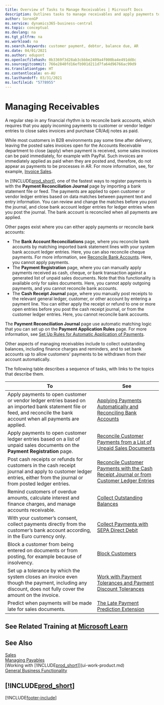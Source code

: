 ```yaml
---
title: Overview of Tasks to Manage Receivables | Microsoft Docs
description: Outlines tasks to manage receivables and apply payments to customer or vendor ledger entries.
author: SorenGP
ms.service: dynamics365-business-central
ms.topic: conceptual
ms.devlang: na
ms.tgt_pltfrm: na
ms.workload: na
ms.search.keywords: customer payment, debtor, balance due, AR
ms.date: 04/01/2021
ms.author: edupont
ms.openlocfilehash: 0b3369f3d28ab3cbbbe2409a4f000ba4e491dd8c
ms.sourcegitcommit: 766e2840fd16efb901d211d7fa64d96766ac99d9
ms.translationtype: HT
ms.contentlocale: en-AU
ms.lasthandoff: 03/31/2021
ms.locfileid: "5778955"
---
```

# <a name="managing-receivables"></a>Managing Receivables

A regular step in any financial rhythm is to reconcile bank accounts, which requires that you apply incoming payments to customer or vendor ledger entries to close sales invoices and purchase CR/Adj notes as paid.

While most customers in B2B environments pay some time after delivery, leaving the posted sales invoices open for the Accounts Receivable department to close (apply) when payment is received, some sales invoices can be paid immediately, for example with PayPal. Such invoices are immediately applied as paid when they are posted and, therefore, do not appear as payments to be processes in AR. For more information, see, for example, [Invoice Sales](sales-how-invoice-sales.md).  

In [!INCLUDE[prod_short](includes/prod_short.md)], one of the fastest ways to register payments is with the **Payment Reconciliation Journal** page by importing a bank statement file or feed. The payments are applied to open customer or vendor ledger entries based on data matches between payment text and entry information. You can review and change the matches before you post the journal, and close bank account ledger entries for ledger entries when you post the journal. The bank account is reconciled when all payments are applied.

Other pages exist where you can either apply payments or reconcile bank accounts:

* The **Bank Account Reconciliations** page, where you reconcile bank accounts by matching imported bank statement lines with your system bank account ledger entries. Here, you can also reconcile cheque payments. For more information, see [Reconcile Bank Accounts](bank-how-reconcile-bank-accounts-separately.md). Here, you cannot apply payments.
* The **Payment Registration** page, where you can manually apply payments received as cash, cheque, or bank transaction against a generated list of unpaid sales documents. Note that this functionality is available only for sales documents. Here, you cannot apply outgoing payments, and you cannot reconcile bank accounts.
* The **Cash Receipt Journal** page, where you manually post receipts to the relevant general ledger, customer, or other account by entering a payment line. You can either apply the receipt or refund to one or more open entries before you post the cash receipt journal, or from the customer ledger entries. Here, you cannot reconcile bank accounts.

The **Payment Reconciliation Journal** page use automatic matching logic that you can set up on the **Payment Application Rules** page. For more information, see [Set Up Rules for Automatic Application of Payments](receivables-how-set-up-payment-application-rules.md).  

Other aspects of managing receivables include to collect outstanding balances, including finance charges and reminders, and to set bank accounts up to allow customers' payments to be withdrawn from their account automatically.

The following table describes a sequence of tasks, with links to the topics that describe them.  

| To | See |
| --- | --- |
| Apply payments to open customer or vendor ledger entries based on an imported bank statement file or feed, and reconcile the bank account when all payments are applied. |[Applying Payments Automatically and Reconciling Bank Accounts](receivables-apply-payments-auto-reconcile-bank-accounts.md) |
| Apply payments to open customer ledger entries based on a list of unpaid sales documents on the **Payment Registration** page. |[Reconcile Customer Payments from a List of Unpaid Sales Documents](receivables-how-reconcile-customer-payments-list-unpaid-sales-documents.md) |
| Post cash receipts or refunds for customers in the cash receipt journal and apply to customer ledger entries, either from the journal or from posted ledger entries. |[Reconcile Customer Payments with the Cash Receipt Journal or from Customer Ledger Entries](receivables-how-apply-sales-transactions-manually.md) |
| Remind customers of overdue amounts, calculate interest and finance charges, and manage accounts receivable. |[Collect Outstanding Balances](receivables-collect-outstanding-balances.md) |
|With your customer’s consent, collect payments directly from the customer’s bank account according, in the Euro currency only.|[Collect Payments with SEPA Direct Debit](finance-collect-payments-with-sepa-direct-debit.md)|
|Block a customer from being entered on documents or from posting, for example because of insolvency.|[Block Customers](receivables-how-block-customers.md)|
|Set up a tolerance by which the system closes an invoice even though the payment, including any discount, does not fully cover the amount on the invoice.|[Work with Payment Tolerances and Payment Discount Tolerances](finance-payment-tolerance-and-payment-discount-tolerance.md)|
| Predict when payments will be made late for sales documents. | [The Late Payment Prediction Extension](ui-extensions-late-payment-prediction.md) |

## <a name="see-related-training-at-microsoft-learn"></a>See Related Training at [Microsoft Learn](/learn/paths/process-customer-vendor-payments-dynamics-365-business-central/)

## <a name="see-also"></a>See Also
[Sales](sales-manage-sales.md)  
[Managing Payables](payables-manage-payables.md)  
[Working with [!INCLUDE[prod_short](includes/prod_short.md)]](ui-work-product.md)  
[General Business Functionality](ui-across-business-areas.md)

## [!INCLUDE[prod_short](includes/free_trial_md.md)]  


[!INCLUDE[footer-include](includes/footer-banner.md)]